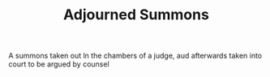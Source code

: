 ---
title: Adjourned Summons
permalink: "/definitions/adjourned-summons.html"
body: A summons taken out ln the chambers of a judge, aud afterwards taken into court
  to be argued by counsel
published_at: '2018-07-07'
layout: post
---